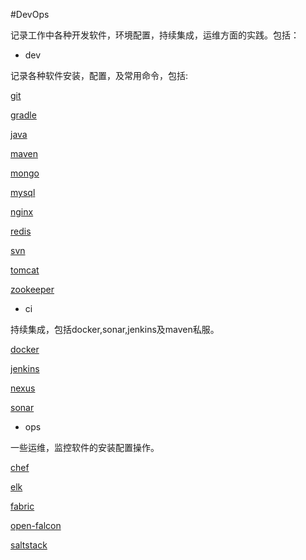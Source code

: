 #DevOps

记录工作中各种开发软件，环境配置，持续集成，运维方面的实践。包括：

- dev

记录各种软件安装，配置，及常用命令，包括:

[git](http://git.oschina.net/yxb_1990/DevOps/blob/master/dev/git.md)

[gradle](http://git.oschina.net/yxb_1990/DevOps/blob/master/dev/gradle.md)

[java](http://git.oschina.net/yxb_1990/DevOps/blob/master/dev/java.md)
	
[maven](http://git.oschina.net/yxb_1990/DevOps/blob/master/dev/maven.md)

[mongo](http://git.oschina.net/yxb_1990/DevOps/blob/master/dev/mongo.md)

[mysql](http://git.oschina.net/yxb_1990/DevOps/blob/master/dev/mysql.md)

[nginx](http://git.oschina.net/yxb_1990/DevOps/blob/master/dev/nginx.md)

[redis](http://git.oschina.net/yxb_1990/DevOps/blob/master/dev/redis.md)

[svn](http://git.oschina.net/yxb_1990/DevOps/blob/master/dev/svn.md)

[tomcat](http://git.oschina.net/yxb_1990/DevOps/blob/master/dev/tomcat.md)
    
[zookeeper](http://git.oschina.net/yxb_1990/DevOps/blob/master/dev/zookeeper.md)

- ci

持续集成，包括docker,sonar,jenkins及maven私服。

[docker](http://git.oschina.net/yxb_1990/DevOps/blob/master/ci/docker.md)

[jenkins](http://git.oschina.net/yxb_1990/DevOps/blob/master/ci/jenkins.md)

[nexus](http://git.oschina.net/yxb_1990/DevOps/blob/master/ci/nexus.md)

[sonar](http://git.oschina.net/yxb_1990/DevOps/blob/master/ci/sonar.md)

- ops

一些运维，监控软件的安装配置操作。

[chef](http://git.oschina.net/yxb_1990/DevOps/blob/master/ops/chef.md)

[elk](http://git.oschina.net/yxb_1990/DevOps/blob/master/ops/elk.md)

[fabric](http://git.oschina.net/yxb_1990/DevOps/blob/master/ops/fabric.md)

[open-falcon](http://git.oschina.net/yxb_1990/DevOps/blob/master/ops/open-falcon.md)

[saltstack](http://git.oschina.net/yxb_1990/DevOps/blob/master/ops/saltstack.md)